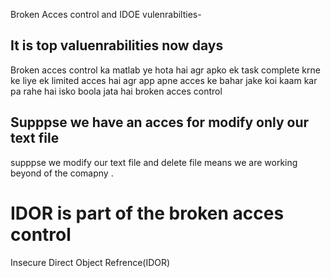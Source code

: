 Broken Acces control and IDOE vulenrabilties-

##  It is top valuenrabilities now days

Broken acces control ka matlab ye hota hai agr apko ek task complete krne ke  liye ek limited acces hai agr app apne acces ke bahar jake koi kaam kar pa rahe hai isko boola jata hai broken acces control

##  Supppse we have an acces for modify only our text file 

supppse we modify our text file and delete file means we are working beyond of the comapny .

# IDOR is part of the broken acces control

Insecure Direct Object Refrence(IDOR)

